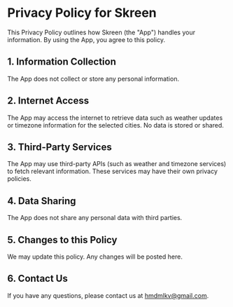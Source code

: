 # Privacy Policy for Skreen
This Privacy Policy outlines how Skreen (the "App") handles your information. By using the App, you agree to this policy.

## 1. Information Collection
The App does not collect or store any personal information.
## 2. Internet Access
The App may access the internet to retrieve data such as weather updates or timezone information for the selected cities. No data is stored or shared.
## 3. Third-Party Services
The App may use third-party APIs (such as weather and timezone services) to fetch relevant information. These services may have their own privacy policies.
## 4. Data Sharing
The App does not share any personal data with third parties.
## 5. Changes to this Policy
We may update this policy. Any changes will be posted here.
## 6. Contact Us
If you have any questions, please contact us at hmdmlkv@gmail.com.
